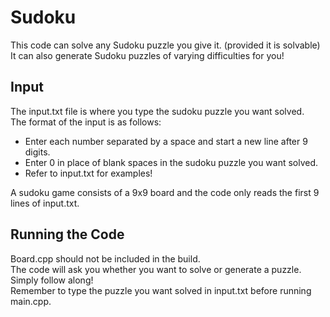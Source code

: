 # Sudoku #
This code can solve any Sudoku puzzle you give it. (provided it is solvable)  
It can also generate Sudoku puzzles of varying difficulties for you!

## Input ##
The input.txt file is where you type the sudoku puzzle you want solved.  
The format of the input is as follows:  
  * Enter each number separated by a space and start a new line after 9 digits.  
  * Enter 0 in place of blank spaces in the sudoku puzzle you want solved.  
  * Refer to input.txt for examples!  
  
A sudoku game consists of a 9x9 board and the code only reads the first 9 lines of input.txt.  
## Running the Code ##
Board.cpp should not be included in the build.  
The code will ask you whether you want to solve or generate a puzzle. Simply follow along!  
Remember to type the puzzle you want solved in input.txt before running main.cpp. 
